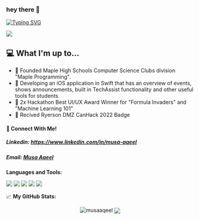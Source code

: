 ### hey there 👋

[![Typing SVG](https://readme-typing-svg.demolab.com?font=Helvetica&pause=1000&color=F7F7F7&width=435&lines=Student+and+Developer;Hackathon+Enthusiast+;4+years+of+coding+experience+;Software+Programming+Instructor+;Always+Learning;Musa+Aqeel)]()

![](https://komarev.com/ghpvc/?username=MusaAqeel)
## 💻 What I'm up to...
- 🔨 Founded Maple High Schools Computer Science Clubs division "Maple Programming". 
- 🔨 Developing an iOS application in Swift that has an overview of events, shows announcements, built in TechAssist functionality and other useful tools for students.
- 🥇  2x Hackathon Best UI/UX Award Winner for "Formula Invaders" and "Machine Learning 101"
- 👾  Recived Ryerson DMZ CanHack 2022 Badge

#### **📲 Connect With Me!**

##### Linkedin: https://www.linkedin.com/in/musa-aqeel
##### Email: [Musa Aqeel](mailto:musaaqeel2005@gmail.com?subject=[GitHub]%20Source%20Han%20Sans)






**Languages and Tools:**


<img src="https://img.shields.io/badge/-Python-05122A?style=flat&logo=python"/> <img src="https://img.shields.io/badge/-HTML-05122A?style=flat&logo=HTML5"/>
<img src="https://img.shields.io/badge/-CSS-05122A?style=flat&logo=CSS3&logoColor=1572B6"/>
<img src="https://img.shields.io/badge/-Git-05122A?style=flat&logo=git"/>
<img src="https://img.shields.io/badge/-Visual%20Studio%20Code-05122A?style=flat&logo=visual-studio-code&logoColor=007ACC"/>


📈 **My GitHub Stats:**  

<p align="center"> <img src="https://github-readme-stats.vercel.app/api?username=musaaqeel&show_icons=true&theme=prussian" alt="musaaqeel" />
<img align="center" src="https://github-readme-stats.vercel.app/api/<CARD_TYPE>/?musaaqeel=<musaaqeel>&theme=<prussian>" />

  



